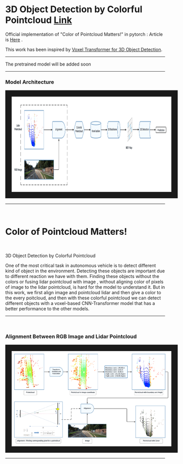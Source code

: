 # 3D Object Detection by Colorful Pointcloud [Link](article.pdf)

Official implementation of "Color of Pointcloud Matters!" in pytorch : Article is [Here](article.pdf) .
<br/>

This work has been inspired by [Voxel Transformer for 3D Object Detection](https://arxiv.org/abs/2109.02497).
<br/>

---
The pretrained model will be added soon
<br/>

---
### Model Architecture
<img src="/3d_detection.png" width="900" height="300" border="20" title="model">

---

<br/>

# Color of Pointcloud Matters!
<br/>

3D Object Detection by Colorful Pointcloud

One of the most critical task in autonomous vehicle is to detect different kind of object in
the environment. Detecting these objects are important due to different reaction we have
with them. Finding these objects without the colors or fusing lidar pointcloud with image ,
without aligning color of pixels of image to the lidar pointcloud, is hard for the model to
understand it. But in this work, we first align image and pointcloud lidar and then give a
color to the every poitcloud, and then with these colorful pointcloud we can detect
different objects with a voxel-based CNN-Transformer model that has a better
performance to the other models.

---
<br/>

### Alignment Between RGB Image and Lidar Pointcloud
<img src="/alignment.png" width="900" height="300" border="20" title="model">

---

<br/>

